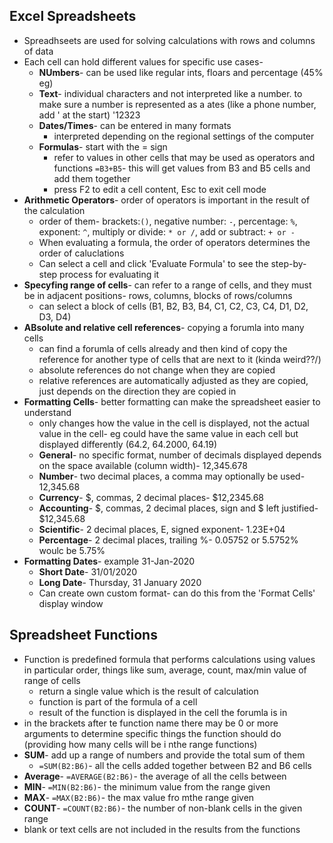 ## Excel Spreadsheets
- Spreadhseets are used for solving calculations with rows and columns of data
- Each cell can hold different values for specific use cases-
	- **NUmbers**- can be used like regular ints, floars and percentage (45% eg)
	- **Text**- individual characters and not interpreted like a number. to make sure a number is represented as a ates (like a phone number, add ' at the start) '12323
	- **Dates/Times**- can be entered in many formats
		- interpreted depending on the regional settings of the computer
	- **Formulas**- start with the = sign
		- refer to values in other cells that may be used as operators and functions `=B3+B5`- this will get values from B3 and B5 cells and add them together
		- press F2 to edit a cell content, Esc to exit cell mode
- **Arithmetic Operators**- order of operators is important in the result of the calculation
	- order of them- brackets:`()`, negative number: `-`, percentage:  `%`, exponent:  `^`, multiply or divide: `* or /`, add or subtract: `+ or -`
	- When evaluating a formula, the order of operators determines the order of caluclations
	- Can select a cell and click 'Evaluate Formula' to see the step-by-step process for evaluating it
- **Specyfing range of cells**- can refer to a range of cells, and they must be in adjacent positions- rows, columns, blocks of rows/columns
	- can select a block of cells (B1, B2, B3, B4, C1, C2, C3, C4, D1, D2, D3, D4)
- **ABsolute and relative cell references**- copying a forumla into many cells
	- can find a forumla of cells already and then kind of copy the reference for another type of cells that are next to it (kinda weird??/)
	- absolute references do not change when they are copied
	- relative references are automatically adjusted as they are copied, just depends on the direction they are copied in
- **Formatting Cells**- better formatting can make the spreadsheet easier to understand
	- only changes how the value in the cell is displayed, not the actual value in the cell- eg could have the same value in each cell but displayed differently (64.2, 64.2000, 64.19)
	- **General**- no specific format, number of decimals displayed depends on the space available (column width)- 12,345.678
	- **Number**- two decimal places, a comma may optionally be used- 12,345.68
	- **Currency**- $, commas, 2 decimal places- $12,2345.68
	- **Accounting**- $, commas, 2 decimal places, sign and $ left justified- $12,345.68
	- **Scientific**- 2 decimal places, E, signed exponent- 1.23E+04
	- **Percentage**- 2 decimal places, trailing %- 0.05752 or 5.5752% woulc be 5.75%
- **Formatting Dates**- example 31-Jan-2020
	- **Short Date**- 31/01/2020
	- **Long Date**- Thursday, 31 January 2020
	- Can create own custom format- can do this from the 'Format Cells' display window
## Spreadsheet Functions
- Function is predefined formula that performs calculations using values in particular order, things like sum, average, count, max/min value of range of cells
	- return a single value which is the result of calculation
	- function is part of the formula of a cell
	- result of the function is displayed in the cell the forumla is in
- in the brackets after te function name there may be 0 or more arguments to determine specific things the function should do (providing how many cells will be i nthe range functions)
- **SUM**- add up a range of numbers and provide the total sum of them
	- `=SUM(B2:B6)`- all the cells added together between B2 and B6 cells
- **Average**- `=AVERAGE(B2:B6)`- the average of all the cells between
- **MIN**- `=MIN(B2:B6)`- the minimum value from the range given
- **MAX**- `=MAX(B2:B6)`- the max value fro mthe range given
- **COUNT**- `=COUNT(B2:B6)`- the number of non-blank cells in the given range
- blank or text cells are not included in the results from the functions